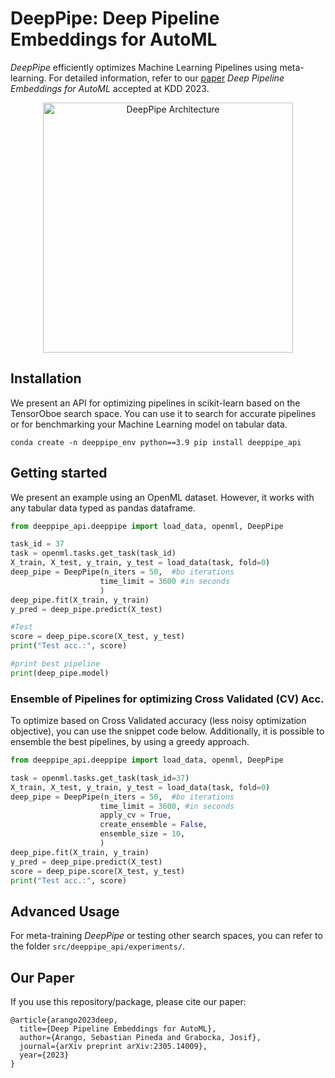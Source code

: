# DeepPipe: Deep Pipeline Embeddings for AutoML

*DeepPipe* efficiently optimizes Machine Learning Pipelines using meta-learning. For detailed information, refer to our [paper](https://arxiv.org/abs/2305.14009) *Deep Pipeline Embeddings for AutoML* accepted at KDD 2023.

<p align="center">
  <img src="figures/DeepPipe_architecture.png" alt="DeepPipe Architecture" width="400px">
</p>


## Installation

We present an API for optimizing pipelines in scikit-learn based on the TensorOboe search space. You can use it to search for accurate pipelines or for benchmarking your Machine Learning model on tabular data. 

`
conda create -n deeppipe_env python==3.9
pip install deeppipe_api
`

## Getting started

We present an example using an OpenML dataset. However, it works with any tabular data typed as pandas dataframe.


```python
from deeppipe_api.deeppipe import load_data, openml, DeepPipe

task_id = 37
task = openml.tasks.get_task(task_id)
X_train, X_test, y_train, y_test = load_data(task, fold=0)
deep_pipe = DeepPipe(n_iters = 50,  #bo iterations
                    time_limit = 3600 #in seconds
                    )
deep_pipe.fit(X_train, y_train)
y_pred = deep_pipe.predict(X_test)

#Test
score = deep_pipe.score(X_test, y_test)
print("Test acc.:", score)

#print best pipeline
print(deep_pipe.model)
```


### Ensemble of Pipelines for optimizing Cross Validated (CV) Acc.

To optimize based on Cross Validated accuracy (less noisy optimization objective), you can use the snippet code below. Additionally, it is possible to ensemble the best pipelines, by using a greedy approach. 


```python
from deeppipe_api.deeppipe import load_data, openml, DeepPipe

task = openml.tasks.get_task(task_id=37)
X_train, X_test, y_train, y_test = load_data(task, fold=0)
deep_pipe = DeepPipe(n_iters = 50,  #bo iterations
                    time_limit = 3600, #in seconds
                    apply_cv = True,
                    create_ensemble = False,
                    ensemble_size = 10,
                    )
deep_pipe.fit(X_train, y_train)
y_pred = deep_pipe.predict(X_test)
score = deep_pipe.score(X_test, y_test)
print("Test acc.:", score) 
```

## Advanced Usage

For meta-training *DeepPipe* or testing other search spaces, you can refer to the folder `src/deeppipe_api/experiments/`.


## Our Paper

If you use this repository/package, please cite our paper:

```
@article{arango2023deep,
  title={Deep Pipeline Embeddings for AutoML},
  author={Arango, Sebastian Pineda and Grabocka, Josif},
  journal={arXiv preprint arXiv:2305.14009},
  year={2023}
}

```





